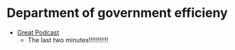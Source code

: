 # Department of government efficieny
- [Great Podcast](https://www.youtube.com/watch?v=pAom_aTVNDg)
   - The last two minutes!!!!!!!!!!! 
